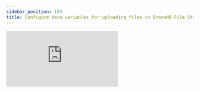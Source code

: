 ```yaml
---
sidebar_position: 153
title: Configure data variables for uploading files in DronaHQ File Storage
---
```


<!-- <div style="position: relative; padding-bottom: calc(57.013888888888886% + 41px); height: 0; width: 100%;"><iframe src="https://demo.arcade.software/JosMZkibNLTakmTsw5T1?embed&show_copy_link=true" title="Configure data variables to upload file in storage" frameborder="0" loading="lazy" webkitallowfullscreen mozallowfullscreen allowfullscreen allow="clipboard-write" style="position: absolute; top: 0; left: 0; width: 100%; height: 100%;color-scheme: light;"></iframe></div> -->

<div style={{ position: 'relative', paddingBottom: 'calc(46.33333333333333% + 41px)', height: 0 }}>
  <iframe
    src="https://demo.arcade.software/JosMZkibNLTakmTsw5T1?embed"
    title="DronaHQ Database - Access & Activation flow"
    frameBorder="0"
    loading="lazy"
    allowFullScreen
    style={{ position: 'absolute', top: 0, left: 0, width: '100%', height: '100%', colorScheme: 'light' }}
    webkitallowfullscreen
    mozallowfullscreen
  ></iframe>
</div>
